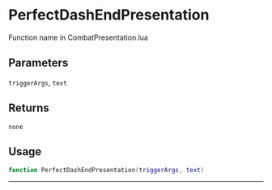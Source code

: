 # PerfectDashEndPresentation
Function name in CombatPresentation.lua
## Parameters
`triggerArgs`, `text`
## Returns
`none`
## Usage
```lua
function PerfectDashEndPresentation(triggerArgs, text)
```
---
